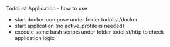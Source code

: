 TodoList Application - how to use
- start docker-compose under folder todolist/docker
- start application (no active_profile is needed)
- execute some bash scripts under folder todolist/http to check application logic
